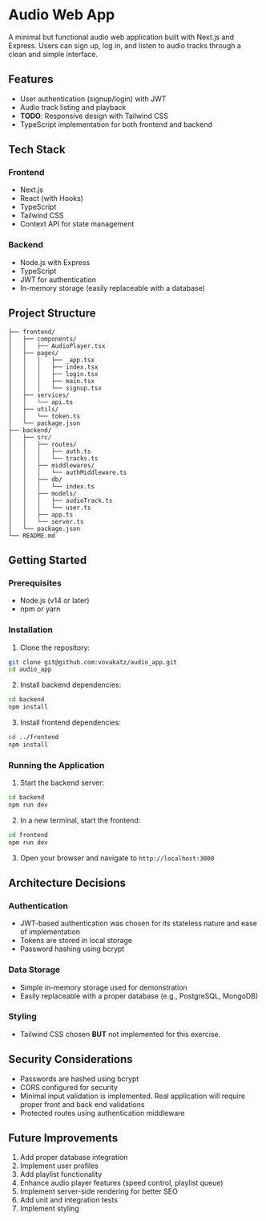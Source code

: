 # Audio Web App

A minimal but functional audio web application built with Next.js and Express. Users can sign up, log in, and listen to audio tracks through a clean and simple interface.

## Features

- User authentication (signup/login) with JWT
- Audio track listing and playback
- **TODO**: Responsive design with Tailwind CSS
- TypeScript implementation for both frontend and backend

## Tech Stack

### Frontend
- Next.js
- React (with Hooks)
- TypeScript
- Tailwind CSS
- Context API for state management

### Backend
- Node.js with Express
- TypeScript
- JWT for authentication
- In-memory storage (easily replaceable with a database)

## Project Structure

```
├── frontend/
│   ├── components/
│   │   ├── AudioPlayer.tsx
│   ├── pages/
│   │   │   ├── _app.tsx
│   │   │   ├── index.tsx
│   │   │   ├── login.tsx
│   │   │   ├── main.tsx
│   │   │   └── signup.tsx
│   ├── services/
│   │   └── api.ts
│   ├── utils/
│   │   └── token.ts
│   └── package.json
├── backend/
│   ├── src/
│   │   ├── routes/
│   │   │   ├── auth.ts
│   │   │   └── tracks.ts
│   │   ├── middlewares/
│   │   │   └── authMiddleware.ts
│   │   ├── db/
│   │   │   └── index.ts
│   │   ├── models/
│   │   │   ├── audioTrack.ts
│   │   │   └── user.ts
│   │   ├── app.ts
│   │   └── server.ts
│   └── package.json
└── README.md
```

## Getting Started

### Prerequisites

- Node.js (v14 or later)
- npm or yarn

### Installation

1. Clone the repository:
```bash
git clone git@github.com:vovakatz/audio_app.git
cd audio_app
```

2. Install backend dependencies:
```bash
cd backend
npm install
```

3. Install frontend dependencies:
```bash
cd ../frontend
npm install
```

### Running the Application

1. Start the backend server:
```bash
cd backend
npm run dev
```

2. In a new terminal, start the frontend:
```bash
cd frontend
npm run dev
```

3. Open your browser and navigate to `http://localhost:3000`

## Architecture Decisions

### Authentication
- JWT-based authentication was chosen for its stateless nature and ease of implementation
- Tokens are stored in local storage
- Password hashing using bcrypt

### Data Storage
- Simple in-memory storage used for demonstration
- Easily replaceable with a proper database (e.g., PostgreSQL, MongoDB)

### Styling
- Tailwind CSS chosen **BUT** not implemented for this exercise.

## Security Considerations

- Passwords are hashed using bcrypt
- CORS configured for security
- Minimal input validation is implemented.  Real application will require proper front and back end validations
- Protected routes using authentication middleware

## Future Improvements

1. Add proper database integration
2. Implement user profiles
3. Add playlist functionality
4. Enhance audio player features (speed control, playlist queue)
5. Implement server-side rendering for better SEO
6. Add unit and integration tests
7. Implement styling

